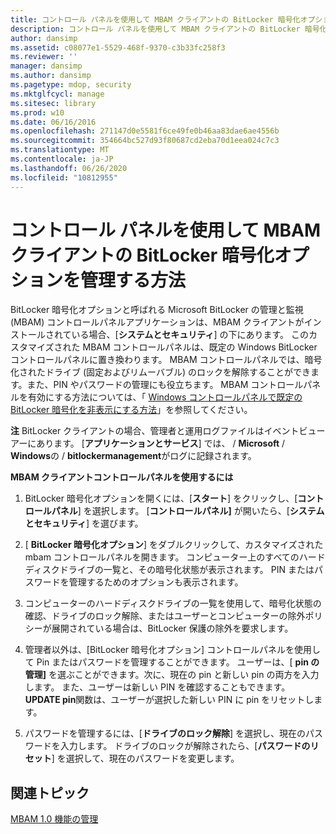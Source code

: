 ```yaml
---
title: コントロール パネルを使用して MBAM クライアントの BitLocker 暗号化オプションを管理する方法
description: コントロール パネルを使用して MBAM クライアントの BitLocker 暗号化オプションを管理する方法
author: dansimp
ms.assetid: c08077e1-5529-468f-9370-c3b33fc258f3
ms.reviewer: ''
manager: dansimp
ms.author: dansimp
ms.pagetype: mdop, security
ms.mktglfcycl: manage
ms.sitesec: library
ms.prod: w10
ms.date: 06/16/2016
ms.openlocfilehash: 271147d0e5581f6ce49fe0b46aa83dae6ae4556b
ms.sourcegitcommit: 354664bc527d93f80687cd2eba70d1eea024c7c3
ms.translationtype: MT
ms.contentlocale: ja-JP
ms.lasthandoff: 06/26/2020
ms.locfileid: "10812955"
---
```

# コントロール パネルを使用して MBAM クライアントの BitLocker 暗号化オプションを管理する方法


BitLocker 暗号化オプションと呼ばれる Microsoft BitLocker の管理と監視 (MBAM) コントロールパネルアプリケーションは、MBAM クライアントがインストールされている場合、[**システムとセキュリティ**] の下にあります。 このカスタマイズされた MBAM コントロールパネルは、既定の Windows BitLocker コントロールパネルに置き換わります。 MBAM コントロールパネルでは、暗号化されたドライブ (固定およびリムーバブル) のロックを解除することができます。また、PIN やパスワードの管理にも役立ちます。 MBAM コントロールパネルを有効にする方法については、「 [Windows コントロールパネルで既定の BitLocker 暗号化を非表示にする方法](how-to-hide-default-bitlocker-encryption-in-the-windows-control-panel.md)」を参照してください。

**注** BitLocker クライアントの場合、管理者と運用ログファイルはイベントビューアーにあります。 [**アプリケーションとサービス**] では、  /  **Microsoft**  /  **Windows**の  /  **bitlockermanagement**がログに記録されます。

 

**MBAM クライアントコントロールパネルを使用するには**

1.  BitLocker 暗号化オプションを開くには、[**スタート**] をクリックし、[**コントロールパネル**] を選択します。 [**コントロールパネル]** が開いたら、[**システムとセキュリティ**] を選びます。

2.  [ **BitLocker 暗号化オプション**] をダブルクリックして、カスタマイズされた mbam コントロールパネルを開きます。 コンピューター上のすべてのハードディスクドライブの一覧と、その暗号化状態が表示されます。 PIN またはパスワードを管理するためのオプションも表示されます。

3.  コンピューターのハードディスクドライブの一覧を使用して、暗号化状態の確認、ドライブのロック解除、またはユーザーとコンピューターの除外ポリシーが展開されている場合は、BitLocker 保護の除外を要求します。

4.  管理者以外は、[BitLocker 暗号化オプション] コントロールパネルを使用して Pin またはパスワードを管理することができます。 ユーザーは、[ **pin の管理]** を選ぶことができます。次に、現在の pin と新しい pin の両方を入力します。 また、ユーザーは新しい PIN を確認することもできます。 **UPDATE pin**関数は、ユーザーが選択した新しい PIN に pin をリセットします。

5.  パスワードを管理するには、[**ドライブのロック解除**] を選択し、現在のパスワードを入力します。 ドライブのロックが解除されたら、[**パスワードのリセット**] を選択して、現在のパスワードを変更します。

## 関連トピック


[MBAM 1.0 機能の管理](administering-mbam-10-features.md)

 

 





